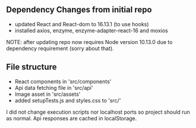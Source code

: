 ## Dependency Changes from initial repo

- updated React and React-dom to 16.13.1 (to use hooks)
- installed axios, enzyme, enzyme-adapter-react-16 and moxios

NOTE: after updating repo now requires Node version 10.13.0 due to dependency requirement (sorry about that).

## File structure

- React components in 'src/components'
- Api data fetching file in 'src/api'
- Image asset in 'src/assets'
- added setupTests.js and styles.css to 'src/'

I did not change execution scripts nor localhost ports so project should run as normal.  Api responses are cached in localStorage.